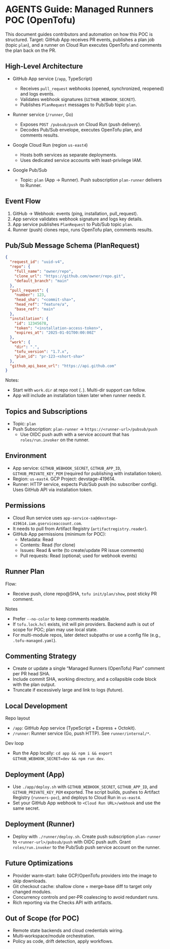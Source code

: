 # AGENTS Guide: Managed Runners POC (OpenTofu)

This document guides contributors and automation on how this POC is structured. Target: GitHub App receives PR events, publishes a plan job (topic `plan`), and a runner on Cloud Run executes OpenTofu and comments the plan back on the PR.

## High‑Level Architecture

- GitHub App service (`/app`, TypeScript)
  - Receives `pull_request` webhooks (opened, synchronized, reopened) and logs events.
  - Validates webhook signatures (`GITHUB_WEBHOOK_SECRET`).
  - Publishes `PlanRequest` messages to Pub/Sub topic `plan`.

- Runner service (`/runner`, Go)
  - Exposes `POST /pubsub/push` on Cloud Run (push delivery).
  - Decodes Pub/Sub envelope, executes OpenTofu plan, and comments results.

- Google Cloud Run (region `us-east4`)
  - Hosts both services as separate deployments.
  - Uses dedicated service accounts with least-privilege IAM.

- Google Pub/Sub
  - Topic: `plan` (App → Runner). Push subscription `plan-runner` delivers to Runner.

## Event Flow

1. GitHub → Webhook: events (ping, installation, pull_request).
2. App service validates webhook signature and logs key details.
3. App service publishes `PlanRequest` to Pub/Sub topic `plan`.
4. Runner (push) clones repo, runs OpenTofu plan, comments results.

## Pub/Sub Message Schema (PlanRequest)

```json
{
  "request_id": "uuid-v4",
  "repo": {
    "full_name": "owner/repo",
    "clone_url": "https://github.com/owner/repo.git",
    "default_branch": "main"
  },
  "pull_request": {
    "number": 123,
    "head_sha": "<commit-sha>",
    "head_ref": "feature/a",
    "base_ref": "main"
  },
  "installation": {
    "id": 12345678,
    "token": "<installation-access-token>",
    "expires_at": "2025-01-01T00:00:00Z"
  },
  "work": {
    "dir": ".", 
    "tofu_version": "1.7.x",
    "plan_id": "pr-123-<short-sha>"
  },
  "github_api_base_url": "https://api.github.com"
}
```

Notes:
- Start with `work.dir` at repo root (`.`). Multi-dir support can follow.
- App will include an installation token later when runner needs it.

## Topics and Subscriptions

- Topic: `plan`
- Push Subscription: `plan-runner` → `https://<runner-url>/pubsub/push`
  - Use OIDC push auth with a service account that has `roles/run.invoker` on the runner.

## Environment

- App service: `GITHUB_WEBHOOK_SECRET`, `GITHUB_APP_ID`, `GITHUB_PRIVATE_KEY_PEM` (required for publishing with installation token).
- Region: `us-east4`. GCP Project: devstage-419614.
- Runner: HTTP service, expects Pub/Sub push (no subscriber config). Uses GitHub API via installation token.

## Permissions

- Cloud Run service uses `app-service-sa@devstage-419614.iam.gserviceaccount.com`.
- It needs to pull from Artifact Registry (`artifactregistry.reader`).
- GitHub App permissions (minimum for POC):
  - Metadata: Read
  - Contents: Read (for clone)
  - Issues: Read & write (to create/update PR issue comments)
  - Pull requests: Read (optional; used for webhook events)

## Runner Plan

Flow:
- Receive push, clone repo@SHA, `tofu init/plan/show`, post sticky PR comment.

Notes
- Prefer `--no-color` to keep comments readable.
- If `tofu.lock.hcl` exists, init will pin providers. Backend auth is out of scope for POC; plan may use local state.
- For multi-module repos, later detect subpaths or use a config file (e.g., `.tofu-managed.yaml`).

## Commenting Strategy

- Create or update a single “Managed Runners (OpenTofu) Plan” comment per PR head SHA.
- Include commit SHA, working directory, and a collapsible code block with the plan output.
- Truncate if excessively large and link to logs (future).

## Local Development

Repo layout
- `/app`: GitHub App service (TypeScript + Express + Octokit).
- `/runner`: Runner service (Go, push HTTP). See `runner/internal/*`.

Dev loop
- Run the App locally: `cd app && npm i && export GITHUB_WEBHOOK_SECRET=dev && npm run dev`.

## Deployment (App)

- Use `./app/deploy.sh` with `GITHUB_WEBHOOK_SECRET`, `GITHUB_APP_ID`, and `GITHUB_PRIVATE_KEY_PEM` exported. The script builds, pushes to Artifact Registry (`runners-poc`), and deploys to Cloud Run in `us-east4`.
- Set your GitHub App webhook to `<Cloud Run URL>/webhook` and use the same secret.

## Deployment (Runner)

- Deploy with `./runner/deploy.sh`. Create push subscription `plan-runner` to `<runner-url>/pubsub/push` with OIDC push auth. Grant `roles/run.invoker` to the Pub/Sub push service account on the runner.

## Future Optimizations

- Provider warm‑start: bake GCP/OpenTofu providers into the image to skip downloads.
- Git checkout cache: shallow clone + merge‑base diff to target only changed modules.
- Concurrency controls and per‑PR coalescing to avoid redundant runs.
- Rich reporting via the Checks API with artifacts.

## Out of Scope (for POC)

- Remote state backends and cloud credentials wiring.
- Multi‑workspace/module orchestration.
- Policy as code, drift detection, apply workflows.
